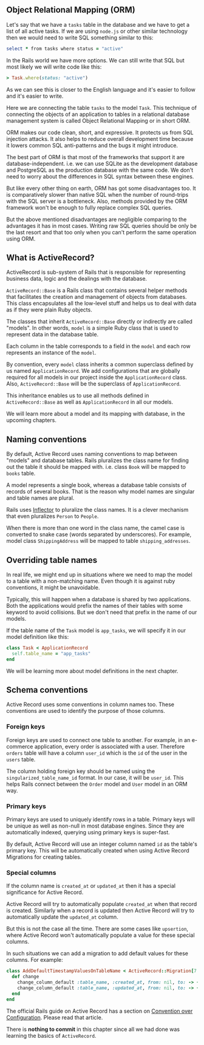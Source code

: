## Object Relational Mapping (ORM)

Let's say that we have a `tasks` table in the database and we have to get a list
of all active tasks. If we are using `node.js` or other similar technology then
we would need to write SQL something similar to this:

```ruby
select * from tasks where status = "active"
```

In the Rails world we have more options. We can still write that SQL but most
likely we will write code like this:

```ruby
> Task.where(status: "active")
```

As we can see this is closer to the English language and it's easier to follow
and it's easier to write.

Here we are connecting the table `tasks` to the model `Task`. This technique of
connecting the objects of an application to tables in a relational database
management system is called Object Relational Mapping or in short ORM.

ORM makes our code clean, short, and expressive. It protects us from SQL
injection attacks. It also helps to reduce overall development time because it
lowers common SQL anti-patterns and the bugs it might introduce.

The best part of ORM is that most of the frameworks that support it are
database-independent. i.e. we can use SQLite as the development database and
PostgreSQL as the production database with the same code. We don't need to worry
about the differences in SQL syntax between these engines.

But like every other thing on earth, ORM has got some disadvantages too. It is
comparatively slower than native SQL when the number of round-trips with the SQL
server is a bottleneck. Also, methods provided by the ORM framework won't be
enough to fully replace complex SQL queries.

But the above mentioned disadvantages are negligible comparing to the advantages
it has in most cases. Writing raw SQL queries should be only be the last resort
and that too only when you can't perform the same operation using ORM.

## What is ActiveRecord?

ActiveRecord is sub-system of Rails that is responsible for representing
business data, logic and the dealings with the database.

`ActiveRecord::Base` is a Rails class that contains several helper methods that
facilitates the creation and management of objects from databases. This class
encapsulates all the low-level stuff and helps us to deal with data as if they
were plain Ruby objects.

The classes that inherit `ActiveRecord::Base` directly or indirectly are called
"models". In other words, `model` is a simple Ruby class that is used to
represent data in the database table.

Each column in the table corresponds to a field in the `model` and each row
represents an instance of the `model`.

By convention, every `model` class inherits a common superclass defined by us
named `ApplicationRecord`. We add configurations that are globally required for
all models in our project inside the `ApplicationRecord` class. Also,
`ActiveRecord::Base` will be the superclass of `ApplicationRecord`.

This inheritance enables us to use all methods defined in `ActiveRecord::Base`
as well as `ApplicationRecord` in all our models.

We will learn more about a model and its mapping with database, in the upcoming
chapters.

## Naming conventions

By default, Active Record uses naming conventions to map between "models" and
database tables. Rails pluralizes the class name for finding out the table it
should be mapped with. i.e. class `Book` will be mapped to `books` table.

A model represents a single book, whereas a database table consists of records
of several books. That is the reason why model names are singular and table
names are plural.

Rails uses
[Inflector](https://api.rubyonrails.org/classes/ActiveSupport/Inflector.html) to
pluralize the class names. It is a clever mechanism that even pluralizes
`Person` to `People`.

When there is more than one word in the class name, the camel case is converted
to snake case (words separated by underscores). For example, model class
`ShippingAddress` will be mapped to table `shipping_addresses`.

## Overriding table names

In real life, we might end up in situations where we need to map the model to a
table with a non-matching name. Even though it is against ruby conventions, it
might be unavoidable.

Typically, this will happen when a database is shared by two applications. Both
the applications would prefix the names of their tables with some keyword to
avoid collisions. But we don't need that prefix in the name of our models.

If the table name of the `Task` model is `app_tasks`, we will specify it in our
model definition like this:

```ruby
class Task < ApplicationRecord
  self.table_name = "app_tasks"
end
```

We will be learning more about model definitions in the next chapter.

## Schema conventions

Active Record uses some conventions in column names too. These conventions are
used to identify the purpose of those columns.

### Foreign keys

Foreign keys are used to connect one table to another. For example, in an
e-commerce application, every order is associated with a user. Therefore
`orders` table will have a column `user_id` which is the `id` of the user in the
`users` table.

The column holding foreign key should be named using the
`singularized_table_name_id` format. In our case, it will be `user_id`. This
helps Rails connect between the `Order` model and `User` model in an ORM way.

### Primary keys

Primary keys are used to uniquely identify rows in a table. Primary keys will be
unique as well as non-null in most database engines. Since they are
automatically indexed, querying using primary keys is super-fast.

By default, Active Record will use an integer column named `id` as the table's
primary key. This will be automatically created when using Active Record
Migrations for creating tables.

### Special columns

If the column name is `created_at` or `updated_at` then it has a special
significance for Active Record.

Active Record will try to automatically populate `created_at` when that record
is created. Similarly when a record is updated then Active Record will try to
automatically update the `updated_at` column.

But this is not the case all the time. There are some cases like `upsertion`,
where Active Record won't automatically populate a value for these special
columns.

In such situations we can add a migration to add default values for these
columns. For example:

```ruby
class AddDefaultTimestampValuesOnTableName < ActiveRecord::Migration[7.0]
  def change
    change_column_default :table_name, :created_at, from: nil, to: -> { "CURRENT_TIMESTAMP" }
    change_column_default :table_name, :updated_at, from: nil, to: -> { "CURRENT_TIMESTAMP" }
  end
end
```

The official Rails guide on Active Record has a section on
[Convention over Configuration](https://guides.rubyonrails.org/active_record_basics.html#convention-over-configuration-in-active-record).
Please read that article.

There is **nothing to commit** in this chapter since all we had done was
learning the basics of `ActiveRecord`.
